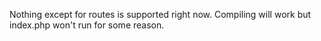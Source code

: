 Nothing except for routes is supported right now. Compiling will work but index.php won't run for some reason.